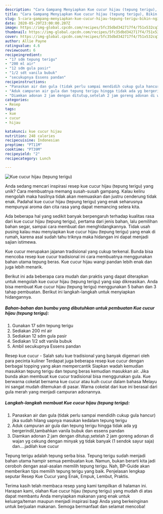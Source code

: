 ```yaml
---
description: "Cara Gampang Menyiapkan Kue cucur hijau (tepung terigu), Bikin Ngiler"
title: "Cara Gampang Menyiapkan Kue cucur hijau (tepung terigu), Bikin Ngiler"
slug: 5-cara-gampang-menyiapkan-kue-cucur-hijau-tepung-terigu-bikin-ngiler
date: 2020-05-29T23:00:00.207Z
image: https://img-global.cpcdn.com/recipes/5fc35dbd342717f4/751x532cq70/kue-cucur-hijau-tepung-terigu-foto-resep-utama.jpg
thumbnail: https://img-global.cpcdn.com/recipes/5fc35dbd342717f4/751x532cq70/kue-cucur-hijau-tepung-terigu-foto-resep-utama.jpg
cover: https://img-global.cpcdn.com/recipes/5fc35dbd342717f4/751x532cq70/kue-cucur-hijau-tepung-terigu-foto-resep-utama.jpg
author: Allie Payne
ratingvalue: 4.6
reviewcount: 6
recipeingredient:
- "17 sdm tepung terigu"
- "200 ml air"
- "12 sdm gula pasir"
- "1/2 sdt vanila bubuk"
- "secukupnya Essens pandan"
recipeinstructions:
- "Panaskan air dan gula (tidak perlu sampai mendidih cukup gula hancur) jika sudah hilang uapnya masukan kedalam tepung terigu"
- "Aduk campuran air gula dan tepung terigu hingga tidak ada yg bergerindil,tambahkan vanila bubuk dan essens pandan"
- "Diamkan adonan 2 jam dengan ditutup,setelah 2 jam goreng adonan di wajan yg cekung dengan minyak yg tidak banyak (1 sendok sayur saja) dan....jadilah kue cucur"
categories:
- Resep
tags:
- kue
- cucur
- hijau

katakunci: kue cucur hijau 
nutrition: 248 calories
recipecuisine: Indonesian
preptime: "PT11M"
cooktime: "PT39M"
recipeyield: "2"
recipecategory: Lunch

---
```



![Kue cucur hijau (tepung terigu)](https://img-global.cpcdn.com/recipes/5fc35dbd342717f4/751x532cq70/kue-cucur-hijau-tepung-terigu-foto-resep-utama.jpg)

Anda sedang mencari inspirasi resep kue cucur hijau (tepung terigu) yang unik? Cara membuatnya memang susah-susah gampang. Kalau keliru mengolah maka hasilnya tidak akan memuaskan dan justru cenderung tidak enak. Padahal kue cucur hijau (tepung terigu) yang enak seharusnya mempunyai aroma dan cita rasa yang dapat memancing selera kita.

Ada beberapa hal yang sedikit banyak berpengaruh terhadap kualitas rasa dari kue cucur hijau (tepung terigu), pertama dari jenis bahan, lalu pemilihan bahan segar, sampai cara membuat dan menghidangkannya. Tidak usah pusing kalau mau menyiapkan kue cucur hijau (tepung terigu) yang enak di rumah, karena asal sudah tahu triknya maka hidangan ini dapat menjadi sajian istimewa.

Kue cucur merupakan jajanan tradisional yang cukup terkenal. Bunda bisa mencoba resep kue cucur tradisional ini cara membuatnya menggunakan bahan utama tepung beras. Kue cucur hijau wangi pandan lebih enak dan juga lebih menarik.


Berikut ini ada beberapa cara mudah dan praktis yang dapat diterapkan untuk mengolah kue cucur hijau (tepung terigu) yang siap dikreasikan. Anda bisa membuat Kue cucur hijau (tepung terigu) menggunakan 5 bahan dan 3 tahap pembuatan. Berikut ini langkah-langkah untuk menyiapkan hidangannya.

<!--inarticleads1-->

##### Bahan-bahan dan bumbu yang dibutuhkan untuk pembuatan Kue cucur hijau (tepung terigu):

1. Gunakan 17 sdm tepung terigu
1. Sediakan 200 ml air
1. Sediakan 12 sdm gula pasir
1. Sediakan 1/2 sdt vanila bubuk
1. Ambil secukupnya Essens pandan


Resep kue cucur - Salah satu kue tradisional yang banyak digemari oleh para pecinta kuliner Terdapat juga beberapa resep kue cucur dengan berbagai topping yang akan mempercantik Siapkan wadah kemudian masukkan tepung terigu dan tepung beras kemudian masukkan air. Jika bunda akan membuat kue cucur tradisional bisa menggunakan gula. Kue berwarna cokelat bernama kue cucur atau kuih cucur dalam bahasa Melayu ini sangat mudah ditemukan di pasar. Warna cokelat dari kue ini berasal dari gula merah yang menjadi campuran adonannya. 

<!--inarticleads2-->

##### Langkah-langkah membuat Kue cucur hijau (tepung terigu):

1. Panaskan air dan gula (tidak perlu sampai mendidih cukup gula hancur) jika sudah hilang uapnya masukan kedalam tepung terigu
1. Aduk campuran air gula dan tepung terigu hingga tidak ada yg bergerindil,tambahkan vanila bubuk dan essens pandan
1. Diamkan adonan 2 jam dengan ditutup,setelah 2 jam goreng adonan di wajan yg cekung dengan minyak yg tidak banyak (1 sendok sayur saja) dan....jadilah kue cucur


Tepung terigu adalah tepung serba bisa. Tepung terigu sudah menjadi bahan utama hampir semua pembuatan kue. Namun, bukan berarti kita jadi ceroboh dengan asal-asalan memilih tepung terigu. Nah, BP-Guide akan memberikan tips memilih tepung terigu yang baik. Penjelasan lengkap seputar Resep Kue Cucur yang Enak, Empuk, Lembut, Praktis. 

Terima kasih telah membaca resep yang kami tampilkan di halaman ini. Harapan kami, olahan Kue cucur hijau (tepung terigu) yang mudah di atas dapat membantu Anda menyiapkan makanan yang enak untuk keluarga/teman maupun menjadi inspirasi bagi Anda yang berkeinginan untuk berjualan makanan. Semoga bermanfaat dan selamat mencoba!
